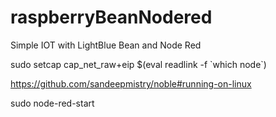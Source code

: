 # raspberryBeanNodered
Simple IOT with LightBlue Bean and Node Red


sudo setcap cap_net_raw+eip $(eval readlink -f \`which node\`)

https://github.com/sandeepmistry/noble#running-on-linux

sudo node-red-start
